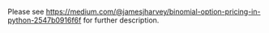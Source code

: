 Please see https://medium.com/@jamesjharvey/binomial-option-pricing-in-python-2547b0916f6f for further description.
